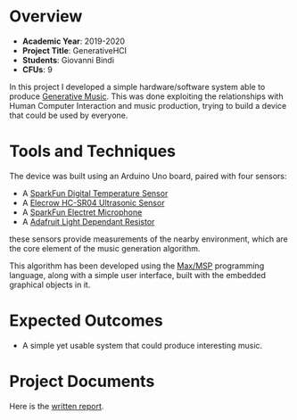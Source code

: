 
# Overview

- **Academic Year**: 2019-2020
- **Project Title**: GenerativeHCI
- **Students**: Giovanni Bindi 
- **CFUs**: 9

In this project I developed a simple hardware/software system able to produce [Generative Music](https://en.wikipedia.org/wiki/Generative_music). This was done exploiting the relationships with Human Computer Interaction and music production, trying to build a device that could be used by everyone. 

# Tools and Techniques

The device was built using an Arduino Uno board, paired with four sensors:

* A [SparkFun Digital Temperature Sensor](https://www.sparkfun.com/products/13314)
* A [Elecrow HC-SR04 Ultrasonic Sensor](https://www.elecrow.com/hcsr04-ultrasonic-ranging-sensor-p-316.html)
* A [SparkFun Electret Microphone](https://www.sparkfun.com/products/12758)
* A [Adafruit Light Dependant Resistor](https://www.adafruit.com/product/161)

these sensors provide measurements of the nearby environment, which are the core element of the music generation algorithm. 

This algorithm has been developed using the [Max/MSP](https://cycling74.com/products/max) programming language, along with a simple user interface, built with the embedded graphical objects in it.

# Expected Outcomes

- A simple yet usable system that could produce interesting music.
  
# Project Documents

Here is the [written report]().

